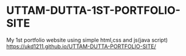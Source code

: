 # UTTAM-DUTTA-1ST-PORTFOLIO-SITE
My 1st portfolio website using simple html,css and js(java script)
https://ukd1211.github.io/UTTAM-DUTTA-PORTFOLIO-SITE/
